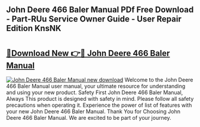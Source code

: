 ## John Deere 466 Baler Manual PDf Free Download - Part-RUu Service Owner Guide - User Repair Edition KnsNK

# <h2><a href="http://bc94446.oget.top/?id=John+Deere+466+Baler+Manual">🔗Download New 👉🔴 John Deere 466 Baler Manual</a></h2>

[![John Deere 466 Baler Manual new download](https://i.imgur.com/5g1atiW.png)](http://bc94446.oget.top/?id=John+Deere+466+Baler+Manual)
Welcome to the John Deere 466 Baler Manual user manual, your ultimate resource for understanding and using your new product. Safety First John Deere 466 Baler Manual, Always This product is designed with safety in mind. Please follow all safety precautions when operating it. Experience the power of list of features with your new John Deere 466 Baler Manual. Thank You for Choosing John Deere 466 Baler Manual. We are excited to be part of your journey.
